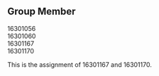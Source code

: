## Group Member ##
16301056</br>
16301060</br>
16301167</br>
16301170

This is the assignment of 16301167 and 16301170.
